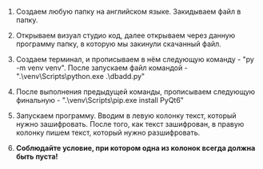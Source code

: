 1. Создаем любую папку на английском языке. Закидываем файл в папку.

2. Открываем визуал студио код, далее открываем через данную программу папку, в которую мы закинули скачанный файл.

3. Создаем терминал, и прописываем в нём следующую команду - "py -m venv venv". После запускаем файл командой - ".\venv\Scripts\python.exe .\dbadd.py"

4. После выполнения предыдущей команды, прописываем следующую финальную - ".\venv\Scripts\pip.exe install PyQt6"

5. Запускаем программу. Вводим в левую колонку текст, который нужно зашифровать. После того, как текст зашифрован, в правую колонку пишем текст, который нужно разшифровать.

6. **Соблюдайте условие, при котором одна из колонок всегда должна быть пуста!**
